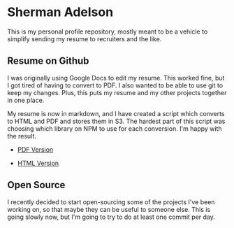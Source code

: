 # Sherman Adelson

This is my personal profile repository, mostly meant to be a vehicle to simplify
sending my resume to recruiters and the like.

## Resume on Github
I was originally using Google Docs to edit my resume. This worked fine,
but I got tired of having to convert to PDF. I also wanted to be able to
use git to keep my changes. Plus, this puts my resume and my other
projects together in one place.

My resume is now in markdown, and I have created a script which converts
to HTML and PDF and stores them in S3. The hardest part of this script
was choosing which library on NPM to use for each conversion. I'm happy
with the result.

* [PDF Version](https://s3.amazonaws.com/sherman-adelson-resume/sherman-adelson-resume.pdf "Sherman Adelson - Resume - PDF")

* [HTML Version](https://s3.amazonaws.com/sherman-adelson-resume/sherman-adelson-resume.html "Sherman Adelson - Resume - HTML")

## Open Source
I recently decided to start open-sourcing some of the projects I've been
working on, so that maybe they can be useful to someone else. This is
going slowly now, but I'm going to try to do at least one commit per
day.

